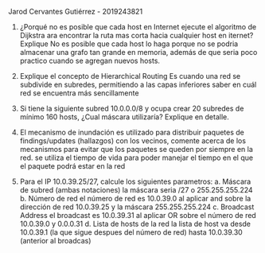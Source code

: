 Jarod Cervantes Gutiérrez - 2019243821
1. ¿Porqué no es posible que cada host en Internet ejecute el algoritmo de Dijkstra ara encontrar la ruta mas corta hacia cualquier host en iternet? Explique 
No es posible que cada host lo haga porque no se podria almacenar una grafo tan grande en memoria, además de que seria poco practico cuando se agregan nuevos hosts.
2. Explique el concepto de Hierarchical Routing 
Es cuando una red se subdivide en subredes, permitiendo a las capas inferiores saber en cuál red se encuentra más sencillamente
3. Si tiene la siguiente subred 10.0.0.0/8 y ocupa crear 20 subredes de mínimo 160 hosts, ¿Cual máscara utilizaría? Explique en detalle. 

4. El mecanismo de inundación es utilizado para distribuir paquetes de findings/updates (hallazgos) con los vecinos, comente acerca de los mecanismos para evitar que los paquetes se queden por siempre en la red.
se utiliza el tiempo de vida para poder manejar el tiempo en el que el paquete podrá estar en la red
5. Para el IP 10.0.39.25/27, calcule los siguientes parametros:
a. Máscara de subred (ambas notaciones)
la máscara seria /27 o 255.255.255.224
b. Número de red
el número de red es 10.0.39.0 al aplicar and sobre la dirección de red 10.0.39.25 y la máscara 255.255.255.224
c. Broadcast Address
el broadcast es 10.0.39.31 al aplicar OR sobre el número de red 10.0.39.0 y 0.0.0.31
d. Lista de hosts de la red
la lista de host va desde 10.0.39.1 (la que sigue despues del número de red) hasta 10.0.39.30 (anterior al broadcas) 
